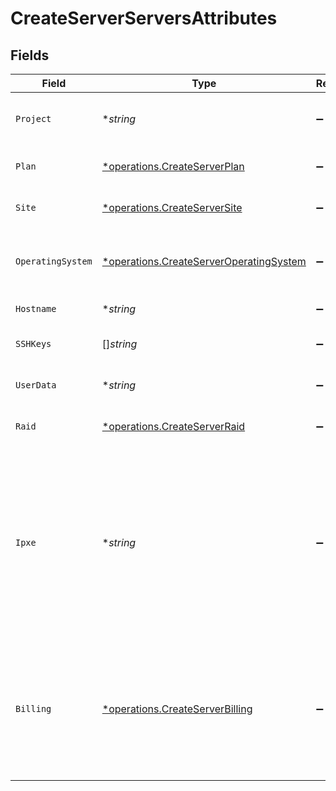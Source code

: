 # CreateServerServersAttributes


## Fields

| Field                                                                                                                                           | Type                                                                                                                                            | Required                                                                                                                                        | Description                                                                                                                                     |
| ----------------------------------------------------------------------------------------------------------------------------------------------- | ----------------------------------------------------------------------------------------------------------------------------------------------- | ----------------------------------------------------------------------------------------------------------------------------------------------- | ----------------------------------------------------------------------------------------------------------------------------------------------- |
| `Project`                                                                                                                                       | **string*                                                                                                                                       | :heavy_minus_sign:                                                                                                                              | The project (ID or Slug) to deploy the server                                                                                                   |
| `Plan`                                                                                                                                          | [*operations.CreateServerPlan](../../models/operations/createserverplan.md)                                                                     | :heavy_minus_sign:                                                                                                                              | The plan to choose server from                                                                                                                  |
| `Site`                                                                                                                                          | [*operations.CreateServerSite](../../models/operations/createserversite.md)                                                                     | :heavy_minus_sign:                                                                                                                              | The site to deploy the server                                                                                                                   |
| `OperatingSystem`                                                                                                                               | [*operations.CreateServerOperatingSystem](../../models/operations/createserveroperatingsystem.md)                                               | :heavy_minus_sign:                                                                                                                              | The operating system for the new server                                                                                                         |
| `Hostname`                                                                                                                                      | **string*                                                                                                                                       | :heavy_minus_sign:                                                                                                                              | The server hostname                                                                                                                             |
| `SSHKeys`                                                                                                                                       | []*string*                                                                                                                                      | :heavy_minus_sign:                                                                                                                              | SSH Keys to set on the server                                                                                                                   |
| `UserData`                                                                                                                                      | **string*                                                                                                                                       | :heavy_minus_sign:                                                                                                                              | User data to set on the server                                                                                                                  |
| `Raid`                                                                                                                                          | [*operations.CreateServerRaid](../../models/operations/createserverraid.md)                                                                     | :heavy_minus_sign:                                                                                                                              | RAID mode for the server                                                                                                                        |
| `Ipxe`                                                                                                                                          | **string*                                                                                                                                       | :heavy_minus_sign:                                                                                                                              | URL where iPXE script is stored on, OR the iPXE script encoded in base64. This attribute is required when iPXE is selected as operating system. |
| `Billing`                                                                                                                                       | [*operations.CreateServerBilling](../../models/operations/createserverbilling.md)                                                               | :heavy_minus_sign:                                                                                                                              | The server billing type. Accepts `hourly` and `monthly` for on demand projects and `yearly` for reserved projects.                              |